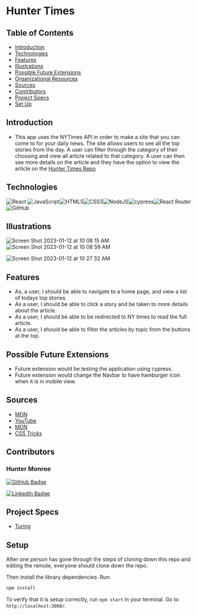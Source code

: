 # Hunter Times 
## Table of Contents
  - [Introduction](#introduction)
  - [Technologies](#technologies)
  - [Features](#features)
  - [Illustrations](#illustrations)
  - [Possible Future Extensions](#possible-future-extensions)
  - [Organizational Resources](#organizational-resources)
  - [Sources](#sources)
  - [Contributors](#contributors)
  - [Project Specs](#project-specs)
  - [Set Up](#set-up)
## Introduction
  - This app uses the NYTimes API in order to make a site that you can come to for your daily news. The site allows users to see all the top stories from the day. A user can filter through the category of their choosing and view all article related to that category. A user can then see more details on the article and they have the option to view the article on the 
  [Hunter Times Repo]()
## Technologies
![React](https://img.shields.io/badge/react-%2320232a.svg?style=for-the-badge&logo=react&logoColor=%2361DAFB)
![JavaScript](https://img.shields.io/badge/javascript-%23323330.svg?style=for-the-badge&logo=javascript&logoColor=%23F7DF1E)![HTML5](https://img.shields.io/badge/html5-%23E34F26.svg?style=for-the-badge&logo=html5&logoColor=white)![CSS3](https://img.shields.io/badge/css3-%231572B6.svg?style=for-the-badge&logo=css3&logoColor=white)![NodeJS](https://img.shields.io/badge/node.js-6DA55F?style=for-the-badge&logo=node.js&logoColor=white)![cypress](https://img.shields.io/badge/-cypress-%23E5E5E5?style=for-the-badge&logo=cypress&logoColor=058a5e)![React Router](https://img.shields.io/badge/React_Router-CA4245?style=for-the-badge&logo=react-router&logoColor=white)![GitHub](https://img.shields.io/badge/github-%23121011.svg?style=for-the-badge&logo=github&logoColor=white)
## Illustrations
![Screen Shot 2023-01-12 at 10 08 15 AM](https://user-images.githubusercontent.com/102885322/212140519-cc9500eb-e8d7-4f53-8266-2eb72fadca94.png)
![Screen Shot 2023-01-12 at 10 08 59 AM](https://user-images.githubusercontent.com/102885322/212140668-9803e567-5e19-49ac-b5f6-49854dd5ebdb.png)

![Screen Shot 2023-01-12 at 10 27 32 AM](https://user-images.githubusercontent.com/102885322/212140696-9fbd0a78-f90f-4ac3-93af-2952e51830c2.png)

## Features
  - As, a user, I should be able to navigate to a home page, 
  and view a list of todays top stories.
  - As a user, I should be able to click a story and be taken to 
  more details about the article. 
  - As a user, I should be able to be redirected to NY times to read
  the full article. 
  - As a user, I should be able to filter the articles by topic from 
  the buttons at the top. 
## Possible Future Extensions
  - Future extension would be testing the application using cypress.  
  - Future extension would change the Navbar to have hamburger icon when it is in mobile view. 

## Sources
  - [MDN](https://developer.mozilla.org/en-US/docs/Learn/JavaScript/Building_blocks/Events)
  - [YouTube](https://www.youtube.com/watch?v=K0KQP7qfrYo)
  - [MDN](https://developer.mozilla.org/en-US/docs/Web/API/HTMLElement/dataset)
  - [CSS Tricks](https://css-tricks.com/snippets/css/a-guide-to-flexbox/)
## Contributors
<h3>Hunter Monroe</h3>

[![GitHub Badge](https://img.shields.io/badge/GitHub-100000?style=for-the-badge&logo=github&logoColor=white)](https://github.com/Hmonroe2/)

[![LinkedIn Badge](https://img.shields.io/badge/LinkedIn-0077B5?style=for-the-badge&logo=linkedin&logoColor=white)](https://www.linkedin.com/in/hunter-monroe-035ab0188/)

## Project Specs
 - [Turing](https://mod4.turing.edu/projects/take_home/take_home_fe)
## Setup
After one person has gone through the steps of cloning down this repo and editing the remote, everyone should clone down the repo.

Then install the library dependencies. Run:

```bash
npm install
```

To verify that it is setup correctly, run `npm start` in your terminal. Go to `http://localhost:3000/`. 


<!-- MARKDOWN LINKS & IMAGES -->
[linkedin-shield]: https://img.shields.io/badge/-LinkedIn-black.svg?style=for-the-badge&logo=linkedin&colorB=555
[linkedin-url]: https://linkedin.com/in/matthew-press-813961246/
[product-demo]: images/demo.gif
[JavaScript.com]: https://img.shields.io/badge/-JavaScript-yellow
[JavaScript-url]: https://www.javascript.com/
[w3.org/Style/CSS/Overview.en.html]: https://img.shields.io/badge/-CSS-blue
[CSS-url]: https://www.w3.org/Style/CSS/Overview.en.html
[w3.org]: https://img.shields.io/badge/-HTML5-red
[HTML-url]: https://www.w3.org/
[Mocha-url]: https://mochajs.org/
[https://mochajs.org/]: https://img.shields.io/badge/Mocha-8D6748?style=for-the-badge&logo=Mocha&logoColor=white
[Chai-url]: https://www.chaijs.com/
[https://www.chaijs.com/]: https://img.shields.io/badge/Chai-A30701?style=for-the-badge&logo=chai&logoColor=white
